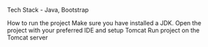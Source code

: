 Tech Stack - Java, Bootstrap

How to run the project Make sure you have installed a JDK. Open the project with your preferred IDE and setup Tomcat Run project on the Tomcat server